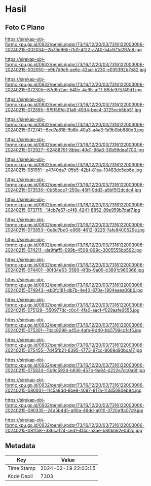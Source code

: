 # Hasil

## Foto C Plano

https://sirekap-obj-formc.kpu.go.id/0632/pemilu/pdpr/73/16/12/20/03/7316122003006-20240215-002034--2b73e965-7fd1-4f22-a740-54c971d297c8.jpg

https://sirekap-obj-formc.kpu.go.id/0632/pemilu/pdpr/73/16/12/20/03/7316122003006-20240215-002050--e9b7d9e5-ae6c-42ad-b230-e035392b7e82.jpg

https://sirekap-obj-formc.kpu.go.id/0632/pemilu/pdpr/73/16/12/20/03/7316122003006-20240215-072305--87d6b2ae-540e-4e95-af1f-89dc975749d1.jpg

https://sirekap-obj-formc.kpu.go.id/0632/pemilu/pdpr/73/16/12/20/03/7316122003006-20240215-072555--5f5f59fd-01a6-4934-bec4-3725ccb5bb51.jpg

https://sirekap-obj-formc.kpu.go.id/0632/pemilu/pdpr/73/16/12/20/03/7316122003006-20240215-072741--8ed7a818-9b8b-40a3-a4a3-1d9b0bb680d3.jpg

https://sirekap-obj-formc.kpu.go.id/0632/pemilu/pdpr/73/16/12/20/03/7316122003006-20240215-072927--92488791-8bbe-40d1-96a6-30b59dea1700.jpg

https://sirekap-obj-formc.kpu.go.id/0632/pemilu/pdpr/73/16/12/20/03/7316122003006-20240215-081951--e4740da7-05b5-42bf-81ea-10483dc5eb6e.jpg

https://sirekap-obj-formc.kpu.go.id/0632/pemilu/pdpr/73/16/12/20/03/7316122003006-20240215-073535--0b55ece7-250e-45ff-9dd3-a5bf5f2dcdc4.jpg

https://sirekap-obj-formc.kpu.go.id/0632/pemilu/pdpr/73/16/12/20/03/7316122003006-20240215-073715--14cb7e67-c4f8-4241-8852-89e959b7daf7.jpg

https://sirekap-obj-formc.kpu.go.id/0632/pemilu/pdpr/73/16/12/20/03/7316122003006-20240215-073853--0e8d7bd0-e968-4612-9226-7afe8400529e.jpg

https://sirekap-obj-formc.kpu.go.id/0632/pemilu/pdpr/73/16/12/20/03/7316122003006-20240215-074211--de9faff5-099b-4508-899c-3005555bb562.jpg

https://sirekap-obj-formc.kpu.go.id/0632/pemilu/pdpr/73/16/12/20/03/7316122003006-20240215-074401--80f34e63-3580-4f3b-9a09-b3891c960366.jpg

https://sirekap-obj-formc.kpu.go.id/0632/pemilu/pdpr/73/16/12/20/03/7316122003006-20240215-074943--eb0fc181-db7b-4e40-870e-1904eaea06b6.jpg

https://sirekap-obj-formc.kpu.go.id/0632/pemilu/pdpr/73/16/12/20/03/7316122003006-20240215-075129--550977dc-c0c4-4fa0-aacf-f029aafe6555.jpg

https://sirekap-obj-formc.kpu.go.id/0632/pemilu/pdpr/73/16/12/20/03/7316122003006-20240215-075301--74ac8298-a45a-4afa-8d40-bb5799cd1cf5.jpg

https://sirekap-obj-formc.kpu.go.id/0632/pemilu/pdpr/73/16/12/20/03/7316122003006-20240215-075455--7d45fb21-8395-4773-97cc-8069d90bca17.jpg

https://sirekap-obj-formc.kpu.go.id/0632/pemilu/pdpr/73/16/12/20/03/7316122003006-20240215-075824--5b9c5924-b936-457b-9a84-d222e7dc0a8f.jpg

https://sirekap-obj-formc.kpu.go.id/0632/pemilu/pdpr/73/16/12/20/03/7316122003006-20240215-080001--11c5a8dd-8be8-4097-817a-113d5080eb94.jpg

https://sirekap-obj-formc.kpu.go.id/0632/pemilu/pdpr/73/16/12/20/03/7316122003006-20240215-080335--24d5b445-a90a-46dd-a010-3720e1fa07c9.jpg

https://sirekap-obj-formc.kpu.go.id/0632/pemilu/pdpr/73/16/12/20/03/7316122003006-20240215-081158--336ca124-ced1-414c-a3ae-b80bb62e042d.jpg


## Metadata

| Key        | Value               |
| ---------- | ------------------- |
| Time Stamp | 2024-02-19 22:03:15 |
| Kode Dapil | 7303                |



